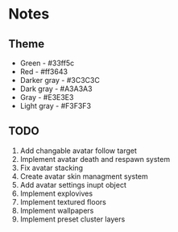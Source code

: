 # Notes

## Theme

* Green - #33ff5c
* Red - #ff3643 
* Darker gray - #3C3C3C 
* Dark gray - #A3A3A3
* Gray - #E3E3E3
* Light gray - #F3F3F3

## TODO

1. Add changable avatar follow target
2. Implement avatar death and respawn system
3. Fix avatar stacking
4. Create avatar skin managment system
5. Add avatar settings inupt object
6. Implement explovives
7. Implement textured floors
8. Implement wallpapers
9. Implement preset cluster layers

